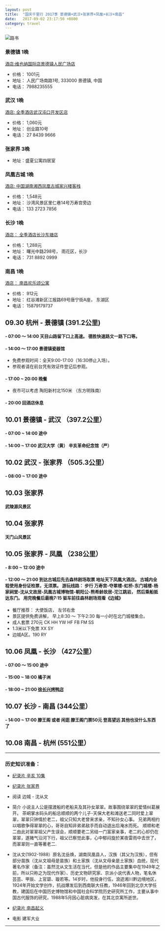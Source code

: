 ```yaml
---
layout: post
title:  "国庆千里行 2017季 景德镇+武汉+张家界+凤凰+长沙+南昌"
date:   2017-09-02 23:17:50 +0800
category: travel
---
```

![路书](https://farm5.staticflickr.com/4387/36794643146_7c30adc9d5_k.jpg)

### 景德镇 1晚
[酒店:维也纳国际店景德镇人民广场店](https://secure.booking.com/myreservations.zh-cn.html?aid=304142;label=gen173nr-1FCAEoggJCAlhYSDNiBW5vcmVmaGKIAQGYATK4AQfIAQzYAQHoAQH4AQuSAgF5qAID;sid=0d4c6b0760250989355f3a780ee56e54;auth_key=2ry97SfR9EEx6WNq&)

- 价格： 1001元
- 地址： 人民广场南路1号, 333000 景德镇, 中国
- 电话： 7988235555

### 武汉 1晚
[酒店: 全季酒店武汉沌口开发区店](https://secure.booking.com/myreservations.zh-cn.html?aid=304142;label=gen173nr-1DCAEoggJCAlhYSDNiBW5vcmVmaDGIAQGYATK4AQfIAQzYAQPoAQGSAgF5qAID;sid=c5021b38d635cd4b5ce6aeb9933d2baf;auth_key=uDxKG4Iq4HQF6mqg&)

- 价格： 1,060元
- 地址： 创业路10号
- 电话： 27 8439 9666


### 张家界 3晚

- 地址：盛夏公寓四居室


### 凤凰古城 1晚
[酒店: 中国湖南湘西凤凰古城家兴楼客栈](https://secure.booking.com/myreservations.zh-cn.html?aid=304142;label=gen173nr-1FCAEoggJCAlhYSDNiBW5vcmVmaGKIAQGYATK4AQfIAQzYAQHoAQH4AQuSAgF5qAID;sid=bb3acd91fc5a3a1becaf0a0094348245;auth_key=3DFyNQYD6nfOpXQ6&) 

- 价格： 1,548元
- 地址： 沙湾风景区里仁巷14号万寿宫旁边
- 电话： 133 2723 7856



### 长沙 1晚
[酒店： 全季酒店长沙东塘店](https://secure.booking.com/myreservations.zh-cn.html?aid=304142;label=gen173nr-1FCAEoggJCAlhYSDNiBW5vcmVmaGKIAQGYATK4AQfIAQzYAQHoAQH4AQuSAgF5qAID;sid=bb3acd91fc5a3a1becaf0a0094348245;auth_key=8jvIGuA5eN8xTkze&)

- 价格： 1,288元
- 地址： 曙光中路298号， 雨花区，长沙
- 电话： 731 8892 0999



### 南昌 1晚
[酒店： 南昌欢乐颂公寓](https://secure.booking.com/myreservations.zh-cn.html?aid=304142;label=gen173nr-1FCAEoggJCAlhYSDNiBW5vcmVmaGKIAQGYATK4AQfIAQzYAQHoAQH4AQuSAgF5qAID;sid=bb3acd91fc5a3a1becaf0a0094348245;auth_key=0JCHgNqyuMvWGEtr&)

- 价格： 912元
- 地址： 红谷滩新区江报路69号唐宁街A座， 东湖区
- 电话： 15879179737



## 09.30 杭州 - 景德镇 (391.2公里) 

#### - 07:00 ～ 14:00 天目山路留下口上高速。 德胜快速路文一路下口等。 

#### - 14:00 ～ 17:00 景德镇瓷器馆

- 免费参观时间：全天9:00-17:00（16:30停止入场）。
- 参观者请在前台凭有效证件登记后参观。


#### - 17:00 ~ 20:00 晚餐
- 夜市可以考虑 陶阳新村北150米 （东方明珠南）

#### - 20:00  回酒店休息


## 10.01 景德镇 - 武汉 （397.2公里）

#### - 07:00 ~ 14:00 途中

#### - 14:00 ~ 17:00 武汉大学（黄） 辛亥革命纪念馆（严）



## 10.02 武汉 - 张家界 （505.3公里）

#### - 08:00 ~ 17:00 途中

## 10.03 张家界

#### 武陵源风景区

## 10.04 张家界

#### 天门山风景区


## 10.05 张家界 - 凤凰 （238公里）

#### - 8:00 ~ 12:00 途中

#### - 12:00 ～ 21:00 到达古城后先去森林剧场取票 地址天下凤凰大酒店。 古城内全程使用身份证检票，无须票。 游玩线路： 步行 万寿宫-夺翠楼-虹桥-东门城楼-杨家祠堂-沈从文故居-凤凰古城博物馆-朝阳公-熊希龄故居-沱江跳岩， 然后乘船抵达东门。  用完晚餐后最晚7:15 驱车前往森林剧场观看《边城》

- 餐厅推荐： 大使饭店， 左邻右舍
- 景区提供免费讲解， 早上8:30 ～ 下午2:30 每一小时在北门城楼集合。 
- 成人套票  270元
CK
HH
YW
HF
FB
FM
SS
- 1.3米以下免票
XX
SY
- 边城A区。190
RY


## 10.06 凤凰 - 长沙 （427公里）

#### - 07:00 ～ 15:00 途中

#### - 15:00 ~ 18:00 橘子洲

#### - 18:00 ~ 21:00 [徐长兴烤鸭店](http://www.mafengwo.cn/poi/19350.html)

## 10.07 长沙 - 南昌 (344公里）

#### - 14:00 ~ 17:00 滕王阁 或者 闲逛  滕王阁门票50元 登高望远 其他也没什么东西了


## 10.08 南昌 - 杭州 (551公里）


--------------

### 历史知识准备：

- [纪录片 辛亥 10集](http://www.iqiyi.com/v_19rrk2he5g.html)

- [纪录片 张家界](http://v.youku.com/v_show/id_XNTE2MDIxNTM2.html?spm=a2h1n.8261147.0.0)

- 阅读 边城 - 沈从文


- 简介 小说主人公是摆渡船的老船夫及其孙女翠翠。故事围绕翠翠的爱情纠葛展开。
茶峒掌水码头的船总顺顺的两个儿子-天保大老和滩送老二同时爱上翠翠，翠翠只钟情於老二，祖父只知大老曾来求亲，不知孙女心事。
兄弟两相约以唱歌争得翠翠的心，哥哥自知非弟弟敌手而自动退出后淹水而死。
顺顺和老二由此对翠翠祖父产生误会，顺顺要老二另结一门富家亲事，老二的心却仍在翠翠，遂赌气沿河下行，祖父已察觉此事，心中郁闷旋於某夜雷雨中去世了，而翠翠则一直等著老二. 



- 沈从文(1902-1988）原名沈岳焕，湖南凤凰县人，汉族（其父为汉族），但有部分苗族（沈从文祖母是苗族）和土家族（沈从文母亲是土家族）血统，现代著名作家（备注：虽然沈从文生活在当代，但是他的作品主要集中在1949年之前，所以只称之为现代作家）、历史文物研究家、京派小说代表人物，笔名休芸芸、甲辰、上官碧、璇若等。14岁时，他投身行伍，浪迹湘川黔边境地区，1924年开始文学创作，抗战爆发后到西南联大任教，1946年回到北京大学任教，建国后在中国历史博物馆和中国社会科学院历史研究所工作，主要从事中国古代服饰的研究，1988年5月因心脏病突发，在其北京寓所逝世。

- [纪录片 南昌起义](http://www.bilibili.com/video/av9496897/)

- 电影 建军大业

------------


